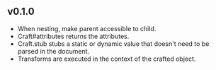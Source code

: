 v0.1.0
-----------

- When nesting, make parent accessible to child.
- Craft#attributes returns the attributes.
- Craft.stub stubs a static or dynamic value that doesn't need to be parsed in
  the document.
- Transforms are executed in the context of the crafted object.
